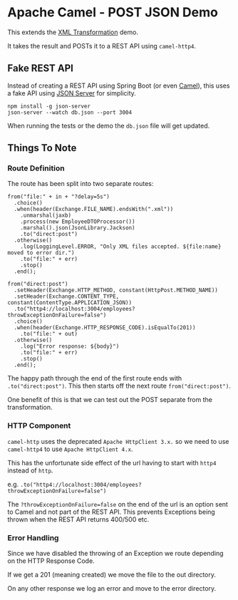 # Apache Camel - POST JSON Demo

This extends the [XML Transformation](../04XMLTransformation/README.md) demo.

It takes the result and POSTs it to a REST API using `camel-http4`.

## Fake REST API

Instead of creating a REST API using Spring Boot (or even [Camel](https://camel.apache.org/rest-dsl.html)), this uses a fake API using [JSON Server](https://github.com/typicode/json-server) for simplicity.

    npm install -g json-server
    json-server --watch db.json --port 3004

When running the tests or the demo the `db.json` file will get updated.

## Things To Note

### Route Definition

The route has been split into two separate routes:

    from("file:" + in + "?delay=5s")
      .choice()
      .when(header(Exchange.FILE_NAME).endsWith(".xml"))
        .unmarshal(jaxb)
        .process(new EmployeeDTOProcessor())
        .marshal().json(JsonLibrary.Jackson)
        .to("direct:post")
      .otherwise()
        .log(LoggingLevel.ERROR, "Only XML files accepted. ${file:name} moved to error dir.")
        .to("file:" + err)
        .stop()
      .end();

    from("direct:post")
      .setHeader(Exchange.HTTP_METHOD, constant(HttpPost.METHOD_NAME))
      .setHeader(Exchange.CONTENT_TYPE, constant(ContentType.APPLICATION_JSON))
      .to("http4://localhost:3004/employees?throwExceptionOnFailure=false")
      .choice()
      .when(header(Exchange.HTTP_RESPONSE_CODE).isEqualTo(201))
        .to("file:" + out)
      .otherwise()
        .log("Error response: ${body}")
        .to("file:" + err)
        .stop()
      .end();

The happy path through the end of the first route ends with `.to("direct:post")`. 
This then starts off the next route `from("direct:post")`.

One benefit of this is that we can test out the POST separate from the transformation.

### HTTP Component

`camel-http` uses the deprecated `Apache HttpClient 3.x.` so we need to use `camel-http4` to use `Apache HttpClient 4.x`.

This has the unfortunate side effect of the url having to start with `http4` instead of `http`.

e.g. `.to("http4://localhost:3004/employees?throwExceptionOnFailure=false")`

The `?throwExceptionOnFailure=false` on the end of the url is an option sent to Camel and not part of the REST API.
This prevents Exceptions being thrown when the REST API returns 400/500 etc.

### Error Handling

Since we have disabled the throwing of an Exception we route depending on the HTTP Response Code.

If we get a 201 (meaning created) we move the file to the out directory.

On any other response we log an error and move to the error directory.
